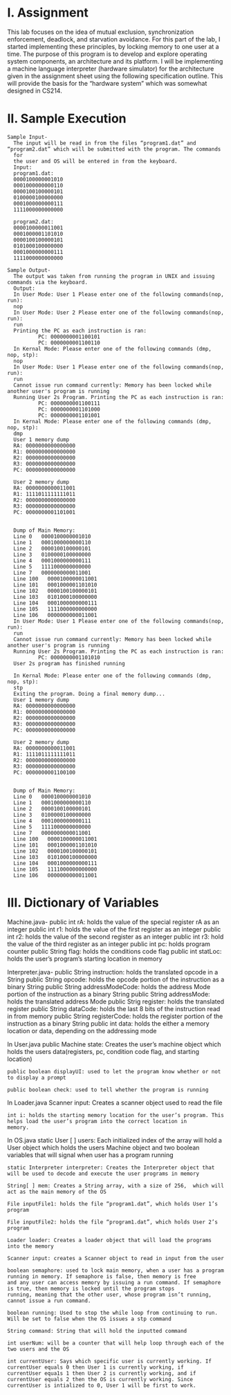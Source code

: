 # I.	Assignment
This lab focuses on the idea of mutual exclusion, synchronization enforcement, deadlock, and 
starvation avoidance. For this part of the lab, I started implementing these principles, by locking
memory to one user at a time. The purpose of this program is to develop and explore operating system components, 
an architecture and its platform. I will be implementing a machine language interpreter (hardware simulator) for the 
architecture given in the assignment sheet using the following specification outline. This will provide the basis for the 
“hardware system” which was somewhat designed in CS214. 



# II.	Sample Execution
    Sample Input-
      The input will be read in from the files “program1.dat” and “program2.dat” which will be submitted with the program. The commands 
      for 
      the user and OS will be entered in from the keyboard.
      Input:
      program1.dat:
      0000100000001010
      0001000000000110
      0000100100000101
      0100000100000000
      0001000000000111
      1111000000000000

      program2.dat:
      0000100000011001
      0001000001101010
      0000100100000101
      0101000100000000
      0001000000000111
      1111000000000000

    Sample Output- 
      The output was taken from running the program in UNIX and issuing commands via the keyboard.
      Output:
      In User Mode: User 1 Please enter one of the following commands(nop, run):
      nop
      In User Mode: User 2 Please enter one of the following commands(nop, run):
      run
      Printing the PC as each instruction is ran:
              PC: 0000000001100101
              PC: 0000000001100110
      In Kernal Mode: Please enter one of the following commands (dmp, nop, stp):
      nop
      In User Mode: User 1 Please enter one of the following commands(nop, run):
      run
      Cannot issue run command currently: Memory has been locked while another user's program is running
      Running User 2s Program. Printing the PC as each instruction is ran:
              PC: 0000000001100111
              PC: 0000000001101000
              PC: 0000000001101001
      In Kernal Mode: Please enter one of the following commands (dmp, nop, stp):
      dmp
      User 1 memory dump
      RA: 0000000000000000
      R1: 0000000000000000
      R2: 0000000000000000
      R3: 0000000000000000
      PC: 0000000000000000

      User 2 memory dump
      RA: 0000000000011001
      R1: 1111011111111011
      R2: 0000000000000000
      R3: 0000000000000000
      PC: 0000000001101001


      Dump of Main Memory:
      Line 0   0000100000001010
      Line 1   0001000000000110
      Line 2   0000100100000101
      Line 3   0100000100000000
      Line 4   0001000000000111
      Line 5   1111000000000000
      Line 7   0000000000011001
      Line 100   0000100000011001
      Line 101   0001000001101010
      Line 102   0000100100000101
      Line 103   0101000100000000
      Line 104   0001000000000111
      Line 105   1111000000000000
      Line 106   0000000000011001
      In User Mode: User 1 Please enter one of the following commands(nop, run):
      run
      Cannot issue run command currently: Memory has been locked while another user's program is running
      Running User 2s Program. Printing the PC as each instruction is ran:
              PC: 0000000001101010
      User 2s program has finished running

      In Kernal Mode: Please enter one of the following commands (dmp, nop, stp):
      stp
      Exiting the program. Doing a final memory dump...
      User 1 memory dump
      RA: 0000000000000000
      R1: 0000000000000000
      R2: 0000000000000000
      R3: 0000000000000000
      PC: 0000000000000000

      User 2 memory dump
      RA: 0000000000011001
      R1: 1111011111111011
      R2: 0000000000000000
      R3: 0000000000000000
      PC: 0000000001100100


      Dump of Main Memory:
      Line 0   0000100000001010
      Line 1   0001000000000110
      Line 2   0000100100000101
      Line 3   0100000100000000
      Line 4   0001000000000111
      Line 5   1111000000000000
      Line 7   0000000000011001
      Line 100   0000100000011001
      Line 101   0001000001101010
      Line 102   0000100100000101
      Line 103   0101000100000000
      Line 104   0001000000000111
      Line 105   1111000000000000
      Line 106   0000000000011001

# III.	Dictionary of Variables
 
  Machine.java-
      public int rA: holds the value of the special register rA as an integer
      public int r1: holds the value of the first register as an integer
      public int r2: holds the value of the second register as an integer
      public int r3: hold the value of the third register as an integer
      public int pc: holds program counter
      public String flag: holds the conditions code flag 
      public int statLoc: holds the user’s program’s starting location in memory

  Interpreter.java- 
      public String instruction: holds the translated opcode in a String
      public String opcode: holds the opcode portion of the instruction as a binary String
      public String addressModeCode: holds the address Mode portion of the instruction as a binary String
      public String addressMode: holds the translated address Mode
      public Strig register: holds the translated register
      public String dataCode: holds the last 8 bits of the instruction read in from memory
      public String registerCode: holds the register portion of the instruction as a binary String
      public int data: holds the either a memory location or data, depending on the addressing mode 
      
  In User.java
    public Machine state: Creates the user’s machine object which holds the users  data(registers, pc, condition code flag, 
    and starting location)
    
    public boolean displayUI: used to let the program know whether or not to display a prompt
    
    public boolean check: used to tell whether the program is running
    
  In Loader.java
    Scanner input: Creates a scanner object used to read the file
    
    int i: holds the starting memory location for the user’s program. This helps load the user’s program into the correct location in 
    memory.
    
  In OS.java
    static User [ ] users: Each initialized index of the array will hold a User object which holds the users Machine object and two 
    boolean variables that will signal when user has a program running
    
    static Interpreter interpreter: Creates the Interpreter object that will be used to decode and execute the user programs in memory
    
    String[ ] mem: Creates a String array, with a size of 256,  which will act as the main memory of the OS
    
    File inputFile1: holds the file “program1.dat”, which holds User 1’s program
    
    File inputFile2: holds the file “program1.dat”, which holds User 2’s program
    
    Loader loader: Creates a loader object that will load the programs into the memory
    
    Scanner input: creates a Scanner object to read in input from the user
    
    boolean semaphore: used to lock main memory, when a user has a program running in memory. If semaphore is false, then memory is free 
    and any user can access memory by issuing a run command. If semaphore is true, then memory is locked until the program stops 
    running, meaning that the other user, whose program isn’t running, cannot issue a run command. 
    
    boolean running: Used to stop the while loop from continuing to run. Will be set to false when the OS issues a stp command
    
    String command: String that will hold the inputted command
    
    int userNum: will be a counter that will help loop through each of the two users and the OS
    
    int currentUser: Says which specific user is currently working. If currentUser equals 0 then User 1 is currently working, if 
    currentUser equa1s 1 then User 2 is currently working, and if currentUser equals 2 then the OS is currently working. Since 
    currentUser is intialized to 0, User 1 will be first to work.
